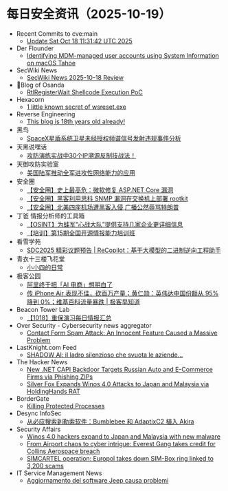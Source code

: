 # 每日安全资讯（2025-10-19）

- Recent Commits to cve:main
  - [Update Sat Oct 18 11:31:42 UTC 2025](https://github.com/trickest/cve/commit/e8eea7affb8bc5533f681b306b7b507d52b0ec5c)
- Der Flounder
  - [Identifying MDM-managed user accounts using System Information on macOS Tahoe](https://derflounder.wordpress.com/2025/10/18/identifying-mdm-managed-user-accounts-using-system-information-on-macos-tahoe/)
- SecWiki News
  - [SecWiki News 2025-10-18 Review](http://www.sec-wiki.com/?2025-10-18)
- 🔐Blog of Osanda
  - [RtlRegisterWait Shellcode Execution PoC](https://osandamalith.com/2025/10/18/rtlregisterwait-shellcode-execution-poc/)
- Hexacorn
  - [1 little known secret of wsreset.exe](https://www.hexacorn.com/blog/2025/10/18/1-little-known-secret-of-wsreset-exe/)
- Reverse Engineering
  - [This blog is 18th years old already!](https://reverse.put.as/2025/10/18/18yearsold/)
- 黑鸟
  - [SpaceX星盾系统卫星未经授权频谱信号发射违规事件分析](https://mp.weixin.qq.com/s?__biz=MzAxOTM1MDQ1NA==&mid=2451183059&idx=1&sn=233bb543abe39857cfa2a76460b9d52b)
- 天黑说嘿话
  - [攻防演练实战中30个IP溯源反制技战法！](https://mp.weixin.qq.com/s?__biz=MzI5NTQ5MTAzMA==&mid=2247484729&idx=1&sn=238acdb30b6c36f58f89c1c836afeef9)
- 天御攻防实验室
  - [美国陆军推动全军进攻性网络能力的应用](https://mp.weixin.qq.com/s?__biz=MzU0MzgyMzM2Nw==&mid=2247486548&idx=1&sn=fa2b9cc61723bbe3437fa28b1c162a05)
- 安全圈
  - [【安全圈】史上最高危：微软修复 ASP.NET Core 漏洞](https://mp.weixin.qq.com/s?__biz=MzIzMzE4NDU1OQ==&mid=2652072273&idx=1&sn=7b50c69ca8fac5d7c27d667f3c6e26c0)
  - [【安全圈】黑客利用思科 SNMP 漏洞在交换机上部署 rootkit](https://mp.weixin.qq.com/s?__biz=MzIzMzE4NDU1OQ==&mid=2652072273&idx=2&sn=1f382471889e81a7e2f2c036582b8909)
  - [【安全圈】北美四座机场遭黑客入侵,广播公然辱骂特朗普](https://mp.weixin.qq.com/s?__biz=MzIzMzE4NDU1OQ==&mid=2652072273&idx=3&sn=702933eacef49fab97585ca058931765)
- 丁爸 情报分析师的工具箱
  - [【OSINT】为蛙军“心战大队”提供支持几家企业更详细信息](https://mp.weixin.qq.com/s?__biz=MzI2MTE0NTE3Mw==&mid=2651152547&idx=1&sn=9fea265567d7239cb318a046490bf7c4)
  - [【培训】第15期全国开源情报能力培训班](https://mp.weixin.qq.com/s?__biz=MzI2MTE0NTE3Mw==&mid=2651152547&idx=2&sn=dbe079a046a8b8ccb144fea70dc2be62)
- 看雪学苑
  - [SDC2025 精彩议题预告 | ReCopilot：基于大模型的二进制逆向工程助手](https://mp.weixin.qq.com/s?__biz=MjM5NTc2MDYxMw==&mid=2458602011&idx=1&sn=c4e96b0c23fd41390b9ef21c4801b6dc)
- 青衣十三楼飞花堂
  - [小小四的日常](https://mp.weixin.qq.com/s?__biz=MzUzMjQyMDE3Ng==&mid=2247488711&idx=1&sn=3801f5ac6944ef1118535bd33eb31f06)
- 极客公园
  - [阿里终于把「AI 电商」想明白了](https://mp.weixin.qq.com/s?__biz=MTMwNDMwODQ0MQ==&mid=2653088656&idx=1&sn=c23eec4c856df743dcbfb6fbad7b90f4)
  - [传 iPhone Air 表现不佳，砍百万产量；黄仁勋：英伟达中国份额从 95% 降到 0%；维基百科流量暴跌 | 极客早知道](https://mp.weixin.qq.com/s?__biz=MTMwNDMwODQ0MQ==&mid=2653088648&idx=1&sn=f72071cc8bc0bacfe4fcc481936a5b7f)
- Beacon Tower Lab
  - [【1018】重保演习每日情报汇总](https://mp.weixin.qq.com/s?__biz=MzkyNzcxNTczNA==&mid=2247487863&idx=1&sn=2277215a2540507e341aeb5c2a17bc9d)
- Over Security - Cybersecurity news aggregator
  - [Contact Form Spam Attack: An Innocent Feature Caused a Massive Problem](https://blog.sucuri.net/2025/10/contact-form-spam-attack-an-innocent-feature-caused-a-massive-problem.html)
- LastKnight.com Feed
  - [SHADOW AI: il ladro silenzioso che svuota le aziende…](https://mgpf.it/2025/10/18/shadow-ai-il-ladro-silenzioso-che-svuota-le-aziende.html)
- The Hacker News
  - [New .NET CAPI Backdoor Targets Russian Auto and E-Commerce Firms via Phishing ZIPs](https://thehackernews.com/2025/10/new-net-capi-backdoor-targets-russian.html)
  - [Silver Fox Expands Winos 4.0 Attacks to Japan and Malaysia via HoldingHands RAT](https://thehackernews.com/2025/10/silver-fox-expands-winos-40-attacks-to.html)
- BorderGate
  - [Killing Protected Processes](https://www.bordergate.co.uk/killing-protected-processes/)
- Desync InfoSec
  - [从必应搜索到勒索软件：Bumblebee 和 AdaptixC2 植入 Akira](https://mp.weixin.qq.com/s?__biz=MzkzMDE3ODc1Mw==&mid=2247489473&idx=1&sn=ec8eb0aec4e26a4c5fc38941a971ac57)
- Security Affairs
  - [Winos 4.0 hackers expand to Japan and Malaysia with new malware](https://securityaffairs.com/183580/security/winos-4-0-hackers-expand-to-japan-and-malaysia-with-new-malware.html)
  - [From Airport chaos to cyber intrigue: Everest Gang takes credit for Collins Aerospace breach](https://securityaffairs.com/183567/breaking-news/from-airport-chaos-to-cyber-intrigue-everest-gang-takes-credit-for-collins-aerospace-breach.html)
  - [SIMCARTEL operation: Europol takes down SIM-Box ring linked to 3,200 scams](https://securityaffairs.com/183556/security/simcartel-operation-europol-takes-down-sim-box-ring-linked-to-3200-scams.html)
- IT Service Management News
  - [Aggiornamento del software Jeep causa problemi](http://blog.cesaregallotti.it/2025/10/aggiornamento-del-software-jeep-causa.html)

